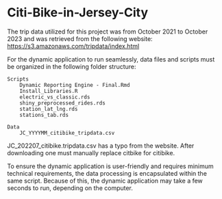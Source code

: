# Citi-Bike-in-Jersey-City

The trip data utilized for this project was from October 2021 to October 2023 and was retrieved from the following website: https://s3.amazonaws.com/tripdata/index.html

For the dynamic application to run seamlessly, data files and scripts must be organized in the following folder structure:

    Scripts
        Dynamic Reporting Engine - Final.Rmd
        Install_Libraries.R
        electric_vs_classic.rds
        shiny_preprocessed_rides.rds
        station_lat_lng.rds
        stations_tab.rds
    
    Data
        JC_YYYYMM_citibike_tripdata.csv

JC_202207_citibike.tripdata.csv has a typo from the website. After downloading one must manually replace citbike for citibike.

To ensure the dynamic application is user-friendly and requires minimum technical requirements, the data processing is encapsulated within the same script. Because of this, the dynamic application may take a few seconds to run, depending on the computer.
